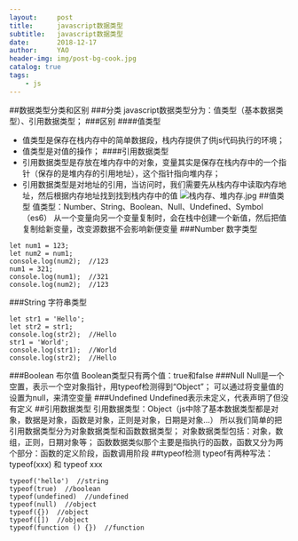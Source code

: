 ```yaml
---
layout:     post
title:      javascript数据类型
subtitle:   javascript数据类型
date:       2018-12-17
author:     YAO
header-img: img/post-bg-cook.jpg
catalog: true
tags:
    - js
---
```


##数据类型分类和区别
###分类
javascript数据类型分为：值类型（基本数据类型）、引用数据类型；
###区别
####值类型
-  值类型是保存在栈内存中的简单数据段，栈内存提供了供js代码执行的环境；
- 值类型是对值的操作；
####引用数据类型
 - 引用数据类型是存放在堆内存中的对象，变量其实是保存在栈内存中的一个指针（保存的是堆内存的引用地址），这个指针指向堆内存；
- 引用数据类型是对地址的引用，当访问时，我们需要先从栈内存中读取内存地址，然后根据内存地址找到找到栈内存中的值
![栈内存、堆内存.jpg](https://upload-images.jianshu.io/upload_images/4804750-69d9d3904f9b2eed.jpg?imageMogr2/auto-orient/strip%7CimageView2/2/w/1240)
##值类型
值类型：Number、String、Boolean、Null、Undefined、Symbol（es6）
从一个变量向另一个变量复制时，会在栈中创建一个新值，然后把值复制给新变量，改变源数据不会影响新便变量
###Number 数字类型
```
let num1 = 123;
let num2 = num1;
console.log(num2);  //123
num1 = 321;
console.log(num1);  //321
console.log(num2);  //123
```
###String 字符串类型
```
let str1 = 'Hello';
let str2 = str1;
console.log(str2);  //Hello
str1 = 'World';
console.log(str1);  //World
console.log(str2);  //Hello
```
###Boolean 布尔值
Boolean类型只有两个值：true和false
###Null
Null是一个空置，表示一个空对象指针，用typeof检测得到“Object”；
可以通过将变量值的设置为null，来清空变量
###Undefined
Undefined表示未定义，代表声明了但没有定义
##引用数据类型
引用数据类型：Object（js中除了基本数据类型都是对象，数据是对象，函数是对象，正则是对象，日期是对象...）
所以我们简单的把引用数据类型分为对象数据类型和函数数据类型；
对象数据类型包括：对象，数组，正则，日期对象等；
函数数据类似那个主要是指执行的函数，函数又分为两个部分：函数的定义阶段，函数调用阶段
##typeof检测
typeof有两种写法：typeof(xxx) 和 typeof xxx
```typeof(123)  //number
typeof('hello')  //string
typeof(true)  //boolean
typeof(undefined)  //undefined
typeof(null)  //object
typeof({})  //object
typeof([])  //object
typeof(function () {})  //function
```
 

